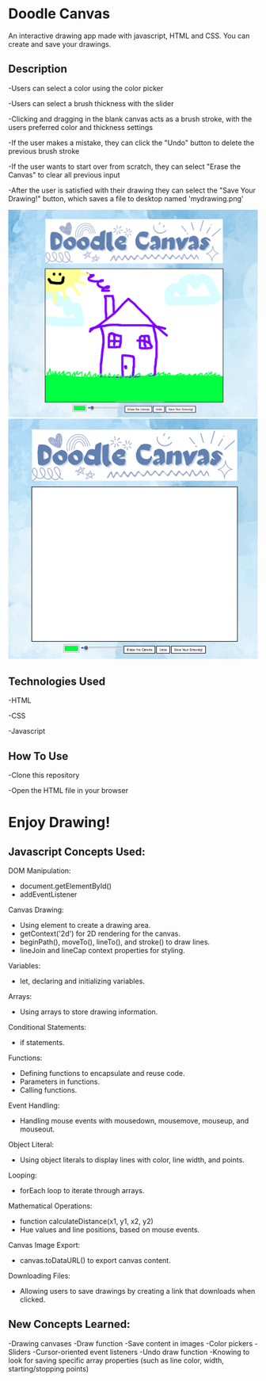 # Doodle Canvas
An interactive drawing app made with javascript, HTML and CSS. You can create and save your drawings.

## Description
-Users can select a color using the color picker

-Users can select a brush thickness with the slider

-Clicking and dragging in the blank canvas acts as a brush stroke, with the users preferred color and thickness settings

-If the user makes a mistake, they can click the "Undo" button to delete the previous brush stroke

-If the user wants to start over from scratch, they can select "Erase the Canvas" to clear all previous input

-After the user is satisfied with their drawing they can select the "Save Your Drawing!" button, which saves a file to desktop named 'mydrawing.png'

![demo-img](demo1.png)
![demo-img](demo2.png)

## Technologies Used
-HTML

-CSS

-Javascript

## How To Use

-Clone this repository

-Open the HTML file in your browser

# Enjoy Drawing!

## Javascript Concepts Used:

DOM Manipulation:

-  document.getElementById()
-  addEventListener

Canvas Drawing:

-  Using <canvas> element to create a drawing area.
-  getContext('2d') for 2D rendering for the canvas.
-  beginPath(), moveTo(), lineTo(), and stroke() to draw lines.
-  lineJoin and lineCap context properties for styling.

Variables:

-  let, declaring and initializing variables.

Arrays:

-  Using arrays to store drawing information.

Conditional Statements:

-  if statements.

Functions:

-  Defining functions to encapsulate and reuse code.
-  Parameters in functions.
-  Calling functions.

Event Handling:

-  Handling mouse events with mousedown, mousemove, mouseup, and mouseout.

Object Literal:

-  Using object literals to display lines with color, line width, and points.

Looping:

-  forEach loop to iterate through arrays.

Mathematical Operations:

-  function calculateDistance(x1, y1, x2, y2)
-  Hue values and line positions, based on mouse events.

Canvas Image Export:

-  canvas.toDataURL() to export canvas content.

Downloading Files:

-  Allowing users to save drawings by creating a link that downloads when clicked.

## New Concepts Learned:

-Drawing canvases
-Draw function
-Save content in images
-Color pickers
-Sliders
-Cursor-oriented event listeners
-Undo draw function
-Knowing to look for saving specific array properties (such as line color, width, starting/stopping points)